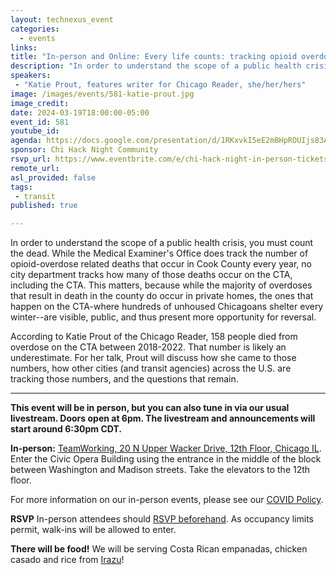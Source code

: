 ```yaml
---
layout: technexus_event
categories:
  - events
links: 
title: "In-person and Online: Every life counts: tracking opioid overdose deaths on the CTA"
description: "In order to understand the scope of a public health crisis, you must count the dead. While the Medical Examiner's Office does track the number of opioid-overdose related deaths that occur in Cook County every year, no city department tracks how many of those deaths occur on the CTA, including the CTA. This matters, because while the majority of overdoses that result in death in the county do occur in private homes, the ones that happen on the CTA-where hundreds of unhoused Chicagoans shelter every winter--are visible, public, and thus present more opportunity for reversal. According to Katie Prout of the Chicago Reader, 158 people died from overdose on the CTA between 2018-2022. That number is likely an underestimate. For her talk, Prout will discuss how she came to those numbers, how other cities (and transit agencies) across the U.S. are tracking those numbers, and the questions that remain."
speakers:
 - "Katie Prout, features writer for Chicago Reader, she/her/hers"
image: /images/events/581-katie-prout.jpg
image_credit: 
date: 2024-03-19T18:00:00-05:00
event_id: 581
youtube_id:
agenda: https://docs.google.com/presentation/d/1RKxvkI5eE2mBHpROUIjs83Aeh9-DnUATEUSDPDuCADc/edit#slide=id.g121c7120608_0_0
sponsor: Chi Hack Night Community
rsvp_url: https://www.eventbrite.com/e/chi-hack-night-in-person-tickets-655380890887
remote_url: 
asl_provided: false
tags:
 - transit
published: true

---
```


In order to understand the scope of a public health crisis, you must count the dead. While the Medical Examiner's Office does track the number of opioid-overdose related deaths that occur in Cook County every year, no city department tracks how many of those deaths occur on the CTA, including the CTA. This matters, because while the majority of overdoses that result in death in the county do occur in private homes, the ones that happen on the CTA-where hundreds of unhoused Chicagoans shelter every winter--are visible, public, and thus present more opportunity for reversal. 

According to Katie Prout of the Chicago Reader, 158 people died from overdose on the CTA between 2018-2022. That number is likely an underestimate. For her talk, Prout will discuss how she came to those numbers, how other cities (and transit agencies) across the U.S. are tracking those numbers, and the questions that remain.

---

**This event will be in person, but you can also tune in via our usual livestream. Doors open at 6pm. The livestream and announcements will start around 6:30pm CDT.**

**In-person:** <a href='https://www.google.com/maps/place/TechNexus+Venture+Collaborative/@41.8835673,-87.6394085,17z/data=!3m1!4b1!4m5!3m4!1s0x880e2d5be57f04c5:0xa87e47e177660090!8m2!3d41.8835673!4d-87.6372198'>TeamWorking, 20 N Upper Wacker Drive, 12th Floor, Chicago IL</a>. Enter the Civic Opera Building using the entrance in the middle of the block between Washington and Madison streets. Take the elevators to the 12th floor.

For more information on our in-person events, please see our [COVID Policy](/blog/2022/09/09/our-covid-19-policy.html). 

**RSVP** In-person attendees should [RSVP beforehand]({{page.rsvp_url}}). As occupancy limits permit, walk-ins will be allowed to enter.

**There will be food!** We will be serving Costa Rican empanadas, chicken casado and rice from [Irazu](https://www.irazuchicago.com/)!
